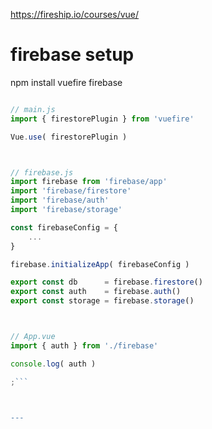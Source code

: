 


<https://fireship.io/courses/vue/>



# firebase setup

npm install vuefire firebase

```js

// main.js
import { firestorePlugin } from 'vuefire'

Vue.use( firestorePlugin )



// firebase.js
import firebase from 'firebase/app'
import 'firebase/firestore'
import 'firebase/auth'
import 'firebase/storage'

const firebaseConfig = {
	...
}

firebase.initializeApp( firebaseConfig )

export const db      = firebase.firestore()
export const auth    = firebase.auth()
export const storage = firebase.storage()



// App.vue
import { auth } from './firebase'

console.log( auth )

;```



---

